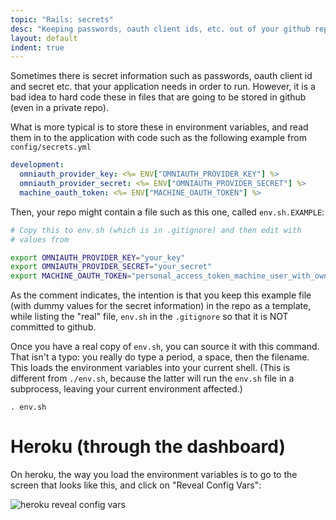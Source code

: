 ```yaml
---
topic: "Rails: secrets"
desc: "Keeping passwords, oauth client ids, etc. out of your github repo"
layout: default
indent: true
---
```


Sometimes there is secret information such as passwords, oauth client id and secret 
etc. that your application needs in order to run.     However, it is a bad idea to hard code these in files
that are going to be stored in github (even in a private repo).

What is more typical is to store these in environment variables, and read them in to the application with
code such as the following example from `config/secrets.yml`

```yml
development:
  omniauth_provider_key: <%= ENV["OMNIAUTH_PROVIDER_KEY"] %>
  omniauth_provider_secret: <%= ENV["OMNIAUTH_PROVIDER_SECRET"] %>
  machine_oauth_token: <%= ENV["MACHINE_OAUTH_TOKEN"] %>      
```

Then, your repo might contain a file such as this one, called `env.sh.EXAMPLE`:

```sh
# Copy this to env.sh (which is in .gitignore) and then edit with
# values from

export OMNIAUTH_PROVIDER_KEY="your_key"
export OMNIAUTH_PROVIDER_SECRET="your_secret"
export MACHINE_OAUTH_TOKEN="personal_access_token_machine_user_with_owner"
```

As the comment indicates, the intention is that you keep this example file (with dummy values for the secret information)
in the repo as a template, while listing the "real" file, `env.sh` in the `.gitignore` so that it is NOT committed to github.

Once you have a real copy of `env.sh`, you can source it with this command.  That isn't a typo: you really do type a period, a 
space, then the filename.  This loads the environment variables into your current shell.  (This is different from `./env.sh`, because the latter will run the `env.sh` file in a subprocess, leaving your 
current environment affected.)

```
. env.sh
```

# Heroku (through the dashboard)

On heroku, the way you load the environment variables is to go to the screen that looks like this, and click on "Reveal Config Vars":

![heroku reveal config vars](heroku_config_vars_50.png)

